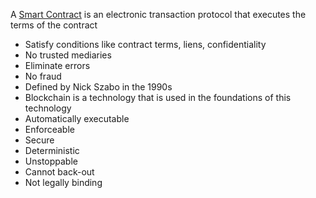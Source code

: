 A <u>Smart Contract</u> is an electronic transaction protocol that executes the terms of the contract
- Satisfy conditions like contract terms, liens, confidentiality
- No trusted mediaries
- Eliminate errors
- No fraud
- Defined by Nick Szabo in the 1990s
- Blockchain is a technology that is used in the foundations of this technology
- Automatically executable
- Enforceable
- Secure
- Deterministic
- Unstoppable
- Cannot back-out
- Not legally binding